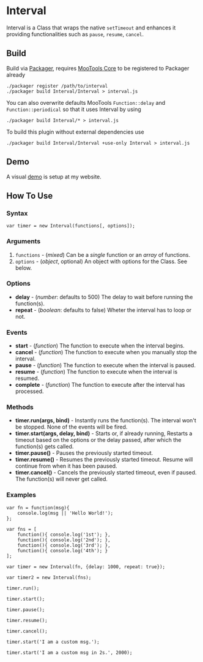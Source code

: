 Interval
========

Interval is a Class that wraps the native `setTimeout` and enhances it providing functionalities such as `pause`, `resume`, `cancel`.

Build
-----

Build via [Packager](http://github.com/kamicane/packager), requires [MooTools Core](http://github.com/mootools/mootools-core) to be registered to Packager already

	./packager register /path/to/interval
	./packager build Interval/Interval > interval.js

You can also overwrite defaults MooTools `Function::delay` and `Function::periodical` so that it uses Interval by using

	./packager build Interval/* > interval.js

To build this plugin without external dependencies use

	./packager build Interval/Interval +use-only Interval > interval.js

Demo
----

A visual [demo](http://stuff.djamil.it/interval) is setup at my website.

How To Use
----------

### Syntax

	var timer = new Interval(functions[, options]);
	
### Arguments
	
1. `functions` - (*mixed*) Can be a *single* function or an *array* of functions.
2. `options` - (*object*, optional) An object with options for the Class. See below.

### Options

* __delay__		- (*number*: defaults to 500) The delay to wait before running the function(s).
* __repeat__	- (*boolean*: defaults to false) Wheter the interval has to loop or not.

### Events

* __start__		- (*function*) The function to execute when the interval begins.
* __cancel__	- (*function*) The function to execute when you manually stop the interval.
* __pause__		- (*function*) The function to execute when the interval is paused.
* __resume__	- (*function*) The function to execute when the interval is resumed.
* __complete__	- (*function*) The function to execute after the interval has processed.

### Methods

* __timer.run(args, bind)__				- Instantly runs the function(s). The interval won't be stopped. None of the events will be fired.
* __timer.start(args, delay, bind)__	- Starts or, if already running, Restarts a timeout based on the options or the delay passed, after which the function(s) gets called.
* __timer.pause()__						- Pauses the previously started timeout. 
* __timer.resume()__					- Resumes the previously started timeout. Resume will continue from when it has been paused.
* __timer.cancel()__					- Cancels the previously started timeout, even if paused. The function(s) will never get called.


### Examples

	var fn = function(msg){ 
		console.log(msg || 'Hello World!');
	};
	
	var fns = [
		function(){ console.log('1st'); },
		function(){ console.log('2nd'); },
		function(){ console.log('3rd'); },
		function(){ console.log('4th'); }
	];
	
	var timer = new Interval(fn, {delay: 1000, repeat: true});
	
	var timer2 = new Interval(fns);

	timer.run();

	timer.start();

	timer.pause();

	timer.resume();

	timer.cancel();

	timer.start('I am a custom msg.');

	timer.start('I am a custom msg in 2s.', 2000);
